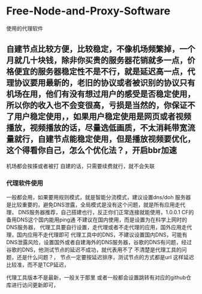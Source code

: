 # Free-Node-and-Proxy-Software
使用的代理软件
## 自建节点比较方便，比较稳定，不像机场频繁掉，一个月就几十块钱，除非你买贵的服务器花销就多一点，价格便宜的服务器稳定性不是不行，就是延迟高一点，代理协议要用最新的，老旧的协议或者被识别的协议只有机场在用，他们有没有想过用户的感受是否稳定使用，所以你的收入也不会变很高，亏损是当然的，你保证不了用户稳定使用，，如果用户稳定使用是网页或者视频播放，视频播放的话，尽量选低画质，不太消耗带宽流量就行，自建节点能稳定使用，但是播放视频要优化，这个得看你自己，怎么个优化法？，开启bbr加速
机场都会挨揍或者被打 自建的话，只需要续费就行，就不会失联
### 代理软件使用
一般都会用，如果要用规则模式，就是智能分流模式，建议设置dns/doh 服务器是比较重要的，避免DNS泄露，全局模式是没有这个问题，就是所有应用走代理，
DNS服务器推荐，自己搭建也行，反正你们正常连接就能使用，1.0.0.1 
CF的备用DNS这个国内能用ping通 不建议在国内使用，而是设置为在科学上网时的DNS服务器，
代理工具要自行设置，走代理或者不走代理的应用，国外应用走代理，国内应用不走代理即可
代理工具中的DNS，不建议设置国内DNS，可能有DNS泄露风险，设置国外或者自建海外的DNS服务器，谷歌的DNS有问题，经过谷歌的DNS，他测试节点的延迟不成功，就代表用不了 不清楚是代理工具的问题，还是什么问题？，
节点一定要按延迟排序，测试节点的方式都是url 这样延迟比较准，而不是TCP延迟，

代理工具版本不是最新，一般关于那里 或者一般都会设置跳转有对应的github仓库进行访问更新即可，

